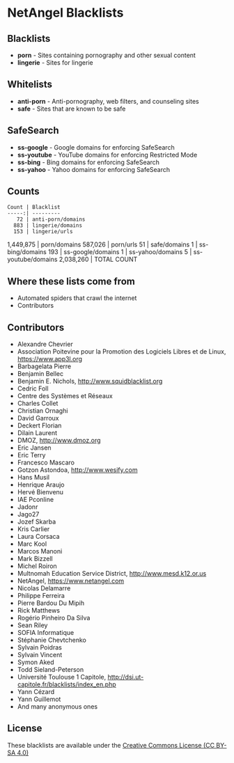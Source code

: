 # NetAngel Blacklists

## Blacklists

- **porn** - Sites containing pornography and other sexual content
- **lingerie** - Sites for lingerie

## Whitelists

- **anti-porn** - Anti-pornography, web filters, and counseling sites
- **safe** - Sites that are known to be safe

## SafeSearch

- **ss-google** - Google domains for enforcing SafeSearch
- **ss-youtube** - YouTube domains for enforcing Restricted Mode
- **ss-bing** - Bing domains for enforcing SafeSearch
- **ss-yahoo** - Yahoo domains for enforcing SafeSearch

## Counts

    Count | Blacklist
    -----:| ---------
       72 | anti-porn/domains
      883 | lingerie/domains
      153 | lingerie/urls
1,449,875 | porn/domains
  587,026 | porn/urls
       51 | safe/domains
        1 | ss-bing/domains
      193 | ss-google/domains
        1 | ss-yahoo/domains
        5 | ss-youtube/domains
2,038,260 | TOTAL COUNT

## Where these lists come from

- Automated spiders that crawl the internet
- Contributors

## Contributors

- Alexandre Chevrier
- Association Poitevine pour la Promotion des Logiciels Libres et de Linux, https://www.app3l.org
- Barbagelata Pierre
- Benjamin Bellec
- Benjamin E. Nichols, http://www.squidblacklist.org
- Cedric Foll
- Centre des Systèmes et Réseaux
- Charles Collet
- Christian Ornaghi
- David Garroux
- Deckert Florian
- Dilain Laurent
- DMOZ, http://www.dmoz.org
- Eric Jansen
- Eric Terry
- Francesco Mascaro
- Gotzon Astondoa, http://www.wesify.com
- Hans Musil
- Henrique Araujo
- Hervé Bienvenu
- IAE Pconline
- Jadonr
- Jago27
- Jozef Skarba
- Kris Carlier
- Laura Corsaca
- Marc Kool
- Marcos Manoni
- Mark Bizzell
- Michel Roiron
- Multnomah Education Service District, http://www.mesd.k12.or.us
- NetAngel, https://www.netangel.com
- Nicolas Delamarre
- Philippe Ferreira
- Pierre Bardou Du Mipih
- Rick Matthews
- Rogério Pinheiro Da Silva
- Sean Riley
- SOFIA Informatique
- Stéphanie Chevtchenko
- Sylvain Poidras
- Sylvain Vincent
- Symon Aked
- Todd Sieland-Peterson
- Université Toulouse 1 Capitole, http://dsi.ut-capitole.fr/blacklists/index_en.php
- Yann Cézard
- Yann Guillemot
- And many anonymous ones

## License

These blacklists are available under the [Creative Commons License (CC BY-SA 4.0)](https://creativecommons.org/licenses/by-sa/4.0/)
